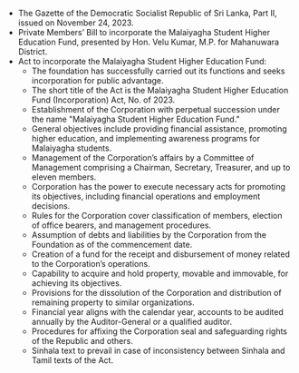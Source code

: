 - The Gazette of the Democratic Socialist Republic of Sri Lanka, Part II, issued on November 24, 2023.
- Private Members’ Bill to incorporate the Malaiyagha Student Higher Education Fund, presented by Hon. Velu Kumar, M.P. for Mahanuwara District.
- Act to incorporate the Malaiyagha Student Higher Education Fund:
  - The foundation has successfully carried out its functions and seeks incorporation for public advantage.
  - The short title of the Act is the Malaiyagha Student Higher Education Fund (Incorporation) Act, No. of 2023.
  - Establishment of the Corporation with perpetual succession under the name "Malaiyagha Student Higher Education Fund."
  - General objectives include providing financial assistance, promoting higher education, and implementing awareness programs for Malaiyagha students.
  - Management of the Corporation’s affairs by a Committee of Management comprising a Chairman, Secretary, Treasurer, and up to eleven members.
  - Corporation has the power to execute necessary acts for promoting its objectives, including financial operations and employment decisions.
  - Rules for the Corporation cover classification of members, election of office bearers, and management procedures.
  - Assumption of debts and liabilities by the Corporation from the Foundation as of the commencement date.
  - Creation of a fund for the receipt and disbursement of money related to the Corporation’s operations.
  - Capability to acquire and hold property, movable and immovable, for achieving its objectives.
  - Provisions for the dissolution of the Corporation and distribution of remaining property to similar organizations.
  - Financial year aligns with the calendar year, accounts to be audited annually by the Auditor-General or a qualified auditor.
  - Procedures for affixing the Corporation seal and safeguarding rights of the Republic and others.
  - Sinhala text to prevail in case of inconsistency between Sinhala and Tamil texts of the Act.